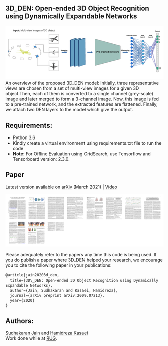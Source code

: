 ## 3D_DEN: Open-ended 3D Object Recognition using Dynamically Expandable Networks
![alt text](model_arch.png)
  An overview of the proposed 3D_DEN model: Initially, three representative views are chosen from a set of multi-view images for a given 3D object.Then, each of them is converted to a single channel (grey-scale) image and later merged to form a 3-channel image. Now, this image is fed to a pre-trained network, and the extracted features are flattened. Finally, we attach two DEN layers to the model which give the output.


  
## 
<!---
- This project hosts the code for our [**3D_DEN** paper](https://arxiv.org/pdf/2009.07213.pdf) and [report](https://fse.studenttheses.ub.rug.nl/23621/1/SJ_Graduation_Thesis_Final_submission.pdf)
- Major parent papers that inspired our work are : [DEN](https://openreview.net/pdf?id=Sk7KsfW0-) and [OrthographicNet](https://arxiv.org/pdf/1902.03057.pdf)
- Video demo using a real-time robot can be found [here](https://youtu.be/tf4trRMyQ0Y).
-->

## Requirements:
- Python 3.6
- Kindly create a virtual environment using requirements.txt file to run the code  
- **Note:** For Offline Evaluation using GridSearch, use Tensorflow and Tensorboard version: 2.3.0.

## Paper
Latest version available on [arXiv](https://arxiv.org/abs/2009.07213) (March 2021) | [Video](https://youtu.be/tf4trRMyQ0Y)

![alt text](paper.png)

Please adequately refer to the papers any time this code is being used. If you do publish a paper where 3D_DEN helped your research, we encourage you to cite the following paper in your publications:

```text
@article{jain20203d_den,
  title={3D\_DEN: Open-ended 3D Object Recognition using Dynamically Expandable Networks},
  author={Jain, Sudhakaran and Kasaei, Hamidreza},
  journal={arXiv preprint arXiv:2009.07213},
  year={2020}
}
```

## Authors: 
[Sudhakaran Jain](https://sudhakaranjain.github.io/) and [Hamidreza Kasaei](https://hkasaei.github.io/)  
Work done while at [RUG](https://www.rug.nl/).
